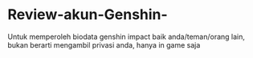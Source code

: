 # Review-akun-Genshin-
Untuk memperoleh biodata genshin impact baik anda/teman/orang lain, bukan berarti mengambil privasi anda, hanya in game saja

